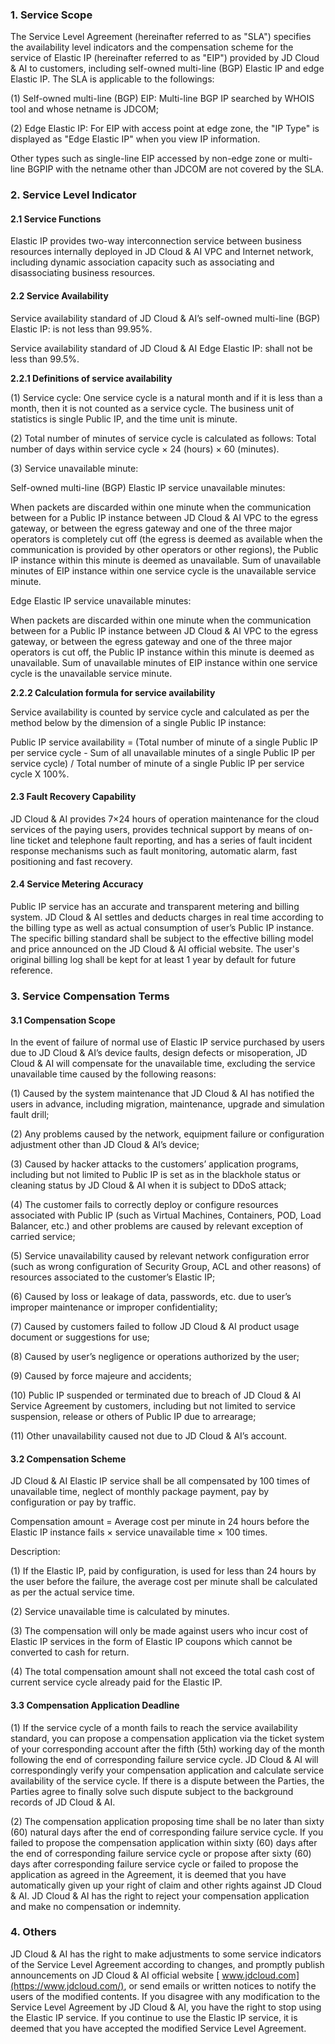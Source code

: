 ### 1. Service Scope

The Service Level Agreement (hereinafter referred to as "SLA") specifies the availability level indicators and the compensation scheme for the service of Elastic IP (hereinafter referred to as "EIP") provided by JD Cloud & AI to customers, including self-owned multi-line (BGP) Elastic IP and edge Elastic IP. The SLA is applicable to the followings:

(1) Self-owned multi-line (BGP) EIP: Multi-line BGP IP searched by WHOIS tool and whose netname is JDCOM;

(2) Edge Elastic IP: For EIP with access point at edge zone, the "IP Type" is displayed as "Edge Elastic IP" when you view IP information.

Other types such as single-line EIP accessed by non-edge zone or multi-line BGPIP with the netname other than JDCOM are not covered by the SLA.

### 2. Service Level Indicator

#### 2.1 Service Functions

Elastic IP provides two-way interconnection service between business resources internally deployed in JD Cloud & AI VPC and Internet network, including dynamic association capacity such as associating and disassociating business resources.

#### 2.2 Service Availability

Service availability standard of JD Cloud & AI’s self-owned multi-line (BGP) Elastic IP: is not less than 99.95%.

Service availability standard of JD Cloud & AI Edge Elastic IP: shall not be less than 99.5%.

**2.2.1 Definitions of service availability**

(1) Service cycle: One service cycle is a natural month and if it is less than a month, then it is not counted as a service cycle. The business unit of statistics is single Public IP, and the time unit is minute.

(2) Total number of minutes of service cycle is calculated as follows: Total number of days within service cycle × 24 (hours) × 60 (minutes).

(3) Service unavailable minute: 

Self-owned multi-line (BGP) Elastic IP service unavailable minutes:

When packets are discarded within one minute when the communication between for a Public IP instance between JD Cloud & AI VPC to the egress gateway, or between the egress gateway and one of the three major operators is completely cut off (the egress is deemed as available when the communication is provided by other operators or other regions), the Public IP instance within this minute is deemed as unavailable. Sum of unavailable minutes of EIP instance within one service cycle is the unavailable service minute.

Edge Elastic IP service unavailable minutes:

When packets are discarded within one minute when the communication between for a Public IP instance between JD Cloud & AI VPC to the egress gateway, or between the egress gateway and one of the three major operators is cut off, the Public IP instance within this minute is deemed as unavailable. Sum of unavailable minutes of EIP instance within one service cycle is the unavailable service minute.

**2.2.2 Calculation formula for service availability**

Service availability is counted by service cycle and calculated as per the method below by the dimension of a single Public IP instance:

Public IP service availability = (Total number of minute of a single Public IP per service cycle - Sum of all unavailable minutes of a single Public IP per service cycle) / Total number of minute of a single Public IP per service cycle X 100%.

#### 2.3 Fault Recovery Capability

JD Cloud & AI provides 7×24 hours of operation maintenance for the cloud services of the paying users, provides technical support by means of on-line ticket and telephone fault reporting, and has a series of fault incident response mechanisms such as fault monitoring, automatic alarm, fast positioning and fast recovery.

#### 2.4 Service Metering Accuracy

Public IP service has an accurate and transparent metering and billing system. JD Cloud & AI settles and deducts charges in real time according to the billing type as well as actual consumption of user’s Public IP instance. The specific billing standard shall be subject to the effective billing model and price announced on the JD Cloud & AI official website. The user's original billing log shall be kept for at least 1 year by default for future reference.

### 3. Service Compensation Terms

#### 3.1 Compensation Scope

In the event of failure of normal use of Elastic IP service purchased by users due to JD Cloud & AI’s device faults, design defects or misoperation, JD Cloud & AI will compensate for the unavailable time, excluding the service unavailable time caused by the following reasons:

(1) Caused by the system maintenance that JD Cloud & AI has notified the users in advance, including migration, maintenance, upgrade and simulation fault drill;

(2) Any problems caused by the network, equipment failure or configuration adjustment other than JD Cloud & AI’s device;

(3) Caused by hacker attacks to the customers’ application programs, including but not limited to Public IP is set as in the blackhole status or cleaning status by JD Cloud & AI when it is subject to DDoS attack;

(4) The customer fails to correctly deploy or configure resources associated with Public IP (such as Virtual Machines, Containers, POD, Load Balancer, etc.) and other problems are caused by relevant exception of carried service;

(5) Service unavailability caused by relevant network configuration error (such as wrong configuration of Security Group, ACL and other reasons) of resources associated to the customer’s Elastic IP;

(6) Caused by loss or leakage of data, passwords, etc. due to user’s improper maintenance or improper confidentiality;

(7) Caused by customers failed to follow JD Cloud & AI product usage document or suggestions for use;

(8) Caused by user’s negligence or operations authorized by the user;

(9) Caused by force majeure and accidents;

(10) Public IP suspended or terminated due to breach of JD Cloud & AI Service Agreement by customers, including but not limited to service suspension, release or others of Public IP due to arrearage;

(11) Other unavailability caused not due to JD Cloud & AI’s account.

#### 3.2 Compensation Scheme

JD Cloud & AI Elastic IP service shall be all compensated by 100 times of unavailable time, neglect of monthly package payment, pay by configuration or pay by traffic.

Compensation amount = Average cost per minute in 24 hours before the Elastic IP instance fails × service unavailable time × 100 times.

Description:

(1) If the Elastic IP, paid by configuration, is used for less than 24 hours by the user before the failure, the average cost per minute shall be calculated as per the actual service time.

(2) Service unavailable time is calculated by minutes.

(3) The compensation will only be made against users who incur cost of Elastic IP services in the form of Elastic IP coupons which cannot be converted to cash for return.

(4) The total compensation amount shall not exceed the total cash cost of current service cycle already paid for the Elastic IP.

#### 3.3 Compensation Application Deadline

(1) If the service cycle of a month fails to reach the service availability standard, you can propose a compensation application via the ticket system of your corresponding account after the fifth (5th) working day of the month following the end of corresponding failure service cycle. JD Cloud & AI will correspondingly verify your compensation application and calculate service availability of the service cycle. If there is a dispute between the Parties, the Parties agree to finally solve such dispute subject to the background records of JD Cloud & AI.

(2) The compensation application proposing time shall be no later than sixty (60) natural days after the end of corresponding failure service cycle. If you failed to propose the compensation application within sixty (60) days after the end of corresponding failure service cycle or propose after sixty (60) days after corresponding failure service cycle or failed to propose the application as agreed in the Agreement, it is deemed that you have automatically given up your right of claim and other rights against JD Cloud & AI. JD Cloud & AI has the right to reject your compensation application and make no compensation or indemnity.

### 4. Others

JD Cloud & AI has the right to make adjustments to some service indicators of the Service Level Agreement according to changes, and promptly publish announcements on JD Cloud & AI official website [ www.jdcloud.com](https://www.jdcloud.com/), or send emails or written notices to notify the users of the modified contents. If you disagree with any modification to the Service Level Agreement by JD Cloud & AI, you have the right to stop using the Elastic IP service. If you continue to use the Elastic IP service, it is deemed that you have accepted the modified Service Level Agreement.
